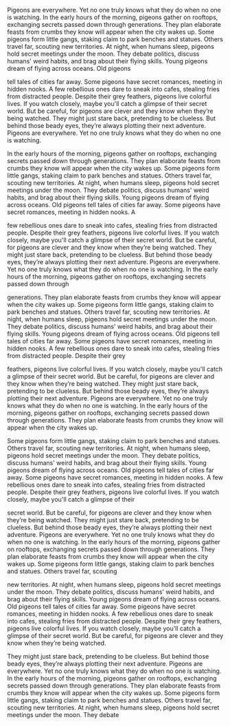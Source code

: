 Pigeons are everywhere. Yet no one truly knows what they do when no one is watching. In the early hours of the morning, pigeons gather on rooftops, exchanging secrets passed down through generations. They plan elaborate feasts from crumbs they know will appear when the city wakes up. Some pigeons form little gangs, staking claim to park benches and statues. Others travel far, scouting new territories. At night, when humans sleep, pigeons hold secret meetings under the moon. They debate politics, discuss humans' weird habits, and brag about their flying skills. Young pigeons dream of flying across oceans. Old pigeons

tell tales of cities far away. Some pigeons have secret romances, meeting in hidden nooks. A few rebellious ones dare to sneak into cafes, stealing fries from distracted people. Despite their grey feathers, pigeons live colorful lives. If you watch closely, maybe you'll catch a glimpse of their secret world. But be careful, for pigeons are clever and they know when they’re being watched. They might just stare back, pretending to be clueless. But behind those beady eyes, they’re always plotting their next adventure. Pigeons are everywhere. Yet no one truly knows what they do when no one is watching.

In the early hours of the morning, pigeons gather on rooftops, exchanging secrets passed down through generations. They plan elaborate feasts from crumbs they know will appear when the city wakes up. Some pigeons form little gangs, staking claim to park benches and statues. Others travel far, scouting new territories. At night, when humans sleep, pigeons hold secret meetings under the moon. They debate politics, discuss humans' weird habits, and brag about their flying skills. Young pigeons dream of flying across oceans. Old pigeons tell tales of cities far away. Some pigeons have secret romances, meeting in hidden nooks. A

few rebellious ones dare to sneak into cafes, stealing fries from distracted people. Despite their grey feathers, pigeons live colorful lives. If you watch closely, maybe you'll catch a glimpse of their secret world. But be careful, for pigeons are clever and they know when they’re being watched. They might just stare back, pretending to be clueless. But behind those beady eyes, they’re always plotting their next adventure. Pigeons are everywhere. Yet no one truly knows what they do when no one is watching. In the early hours of the morning, pigeons gather on rooftops, exchanging secrets passed down through

generations. They plan elaborate feasts from crumbs they know will appear when the city wakes up. Some pigeons form little gangs, staking claim to park benches and statues. Others travel far, scouting new territories. At night, when humans sleep, pigeons hold secret meetings under the moon. They debate politics, discuss humans' weird habits, and brag about their flying skills. Young pigeons dream of flying across oceans. Old pigeons tell tales of cities far away. Some pigeons have secret romances, meeting in hidden nooks. A few rebellious ones dare to sneak into cafes, stealing fries from distracted people. Despite their grey

feathers, pigeons live colorful lives. If you watch closely, maybe you'll catch a glimpse of their secret world. But be careful, for pigeons are clever and they know when they’re being watched. They might just stare back, pretending to be clueless. But behind those beady eyes, they’re always plotting their next adventure. Pigeons are everywhere. Yet no one truly knows what they do when no one is watching. In the early hours of the morning, pigeons gather on rooftops, exchanging secrets passed down through generations. They plan elaborate feasts from crumbs they know will appear when the city wakes up.

Some pigeons form little gangs, staking claim to park benches and statues. Others travel far, scouting new territories. At night, when humans sleep, pigeons hold secret meetings under the moon. They debate politics, discuss humans' weird habits, and brag about their flying skills. Young pigeons dream of flying across oceans. Old pigeons tell tales of cities far away. Some pigeons have secret romances, meeting in hidden nooks. A few rebellious ones dare to sneak into cafes, stealing fries from distracted people. Despite their grey feathers, pigeons live colorful lives. If you watch closely, maybe you'll catch a glimpse of their

secret world. But be careful, for pigeons are clever and they know when they’re being watched. They might just stare back, pretending to be clueless. But behind those beady eyes, they’re always plotting their next adventure. Pigeons are everywhere. Yet no one truly knows what they do when no one is watching. In the early hours of the morning, pigeons gather on rooftops, exchanging secrets passed down through generations. They plan elaborate feasts from crumbs they know will appear when the city wakes up. Some pigeons form little gangs, staking claim to park benches and statues. Others travel far, scouting

new territories. At night, when humans sleep, pigeons hold secret meetings under the moon. They debate politics, discuss humans' weird habits, and brag about their flying skills. Young pigeons dream of flying across oceans. Old pigeons tell tales of cities far away. Some pigeons have secret romances, meeting in hidden nooks. A few rebellious ones dare to sneak into cafes, stealing fries from distracted people. Despite their grey feathers, pigeons live colorful lives. If you watch closely, maybe you'll catch a glimpse of their secret world. But be careful, for pigeons are clever and they know when they’re being watched.

They might just stare back, pretending to be clueless. But behind those beady eyes, they’re always plotting their next adventure. Pigeons are everywhere. Yet no one truly knows what they do when no one is watching. In the early hours of the morning, pigeons gather on rooftops, exchanging secrets passed down through generations. They plan elaborate feasts from crumbs they know will appear when the city wakes up. Some pigeons form little gangs, staking claim to park benches and statues. Others travel far, scouting new territories. At night, when humans sleep, pigeons hold secret meetings under the moon. They debate